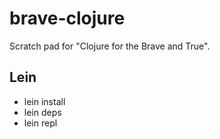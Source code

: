 # brave-clojure

Scratch pad for "Clojure for the Brave and True".

## Lein
- lein install
- lein deps
- lein repl
